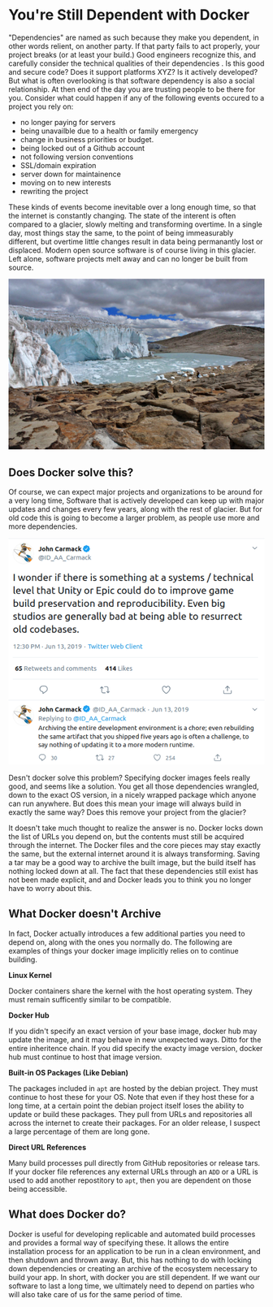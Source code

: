 # You're Still Dependent with Docker

"Dependencies" are named as such because they make you dependent, in other words
relient, on another party.
If that party fails to act properly, your project breaks (or at least your build.)
Good engineers recognize this, and carefully consider the technical qualities of their dependencies
. Is this good and secure code? Does it support platforms XYZ? Is it actively developed?
But what is often overlooking is that software dependency is also a social 
relationship. At then end of the day you are trusting people to be there for you.
Consider what could happen if any of the following events occured to a project you rely on:
- no longer paying for servers
- being unavailble due to a health or family emergency
- change in business priorities or budget.
- being locked out of a Github account
- not following version conventions
- SSL/domain expiration
- server down for maintainence
- moving on to new interests
- rewriting the project


These kinds of events become inevitable over a long enough time, so that the internet is constantly changing.
The state of the interent is often compared to a glacier, slowly melting and transforming overtime.
In a single day, most things stay the same, to the point of being immeasurably different, but overtime little changes result in data being permanantly lost or displaced.
Modern open source software is of course living in this glacier.
Left alone, software projects melt away and can no longer be built from source.

[![glacier](glacier.jpg)][1]

## Does Docker solve this?

Of course, we can expect major projects and organizations to be around for a very long time,
Software that is actively developed can keep up with major updates and changes every few years, along with the rest of glacier. But for old code this is going to become a larger problem, as people use more and more dependencies.

![john carmack tweet](john.png)

Desn't docker solve this problem?
Specifying docker images feels really good, and seems like a solution.
You get all those dependencies wrangled, down to the exact OS version, in a nicely wrapped package which anyone can run anywhere.
But does this mean your image will always build in exactly the same way?
Does this remove your project from the glacier?

It doesn't take much thought to realize the answer is no.
Docker locks down the list of URLs you depend on, but the contents must still be acquired through the internet.
The Docker files and the core pieces may stay exactly the same, but the external internet around it is always transforming.
Saving a tar may be a good way to archive the built image, but the build itself has nothing locked down at all.
The fact that these dependencies still exist has not been made explicit, and and Docker leads you to think you no longer have to worry about this.

## What Docker doesn't Archive

In fact, Docker actually introduces a few additional parties you need to depend on, along with the ones you normally do.
The following are examples of things your docker image implicitly relies on to continue building.

**Linux Kernel**

Docker containers share the kernel with the host operating system. They must remain sufficently similar to be compatible.

**Docker Hub**

If you didn't specify an exact version of your base image, docker hub may update the image, and it may behave
in new unexpected ways. Ditto for the entire inheritence chain.
If you did specify the exacty image version, docker hub must continue to host that image version.

**Built-in OS Packages (Like Debian)**

The packages included in `apt` are hosted by the debian project.
They must continue to host these for your OS.
Note that even if they host these for a long time, at a certain point the debian project itself loses the ability to update or build these packages. They pull from URLs and repositories all across the internet to create their packages. For an older release, I suspect a large percentage of them are long gone.

**Direct URL References**

Many build processes pull directly from GitHub repositories or release tars.
If your docker file references any external URLs through an `ADD` or a URL is used to add another repostitory to `apt`, then you are dependent on those being accessible.

## What does Docker do?

Docker is useful for developing replicable and automated build processes and provides a formal way of specifying these.
It allows the entire installation process for an application to be run in a clean environment, and then
shutdown and thrown away. But, this has nothing to do with locking down dependencies or creating an archive of the ecosystem necessary to build your app. In short, with docker you are still dependent.
If we want our software to last a long time, we ultimately need to depend on parties who will also take care of us for the same period of time.

[1]: https://commons.wikimedia.org/wiki/File:Quelccaya_Glacier.jpg

